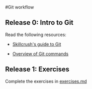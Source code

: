 #Git workflow 


## Release 0: Intro to Git

Read the following resources: 

* [Skillcrush's guide to Git](http://skillcrush.com/2013/02/18/git/)

* [Overview of Git commands](http://skillcrush.com/2013/02/20/get-started-working-with-git/)


## Release 1: Exercises

Complete the exercises in [exercises.md](./exercises.md)




